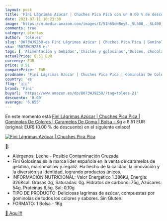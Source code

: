 ```yaml
---
layout: post
title: 'Fini Lágrimas Azúcar | Chuches Pica Pica con un 0.00 % de descuento'
date: 2021-07-11 10:23:38
image: 'https://m.media-amazon.com/images/I/51h65cNBeyS._SL500_._SL400_.jpg'
comments: true
category: ofertas
author: 'tole.es'
slug: 'B073WJ9Z58-es Fini Lágrimas Azúcar | Chuches Pica Pica | Gominolas De...'
sku: 'B073WJ9Z58-es'
tags: [ 'Alimentación y bebidas','Chicles y golosinas','Dulces, chocolates y chicles','Golosinas','azúcar','fini', ]
actualPrice: 8.51 EUR
currency: EUR
price: 8.51
comparePrice:  EUR
prodname: 'Fini Lágrimas Azúcar | Chuches Pica Pica | Gominolas De Colores | Caramelos De Goma | Bolsa - Kg'
country: 'es'
flag: '🇪🇸'
brand: 'Fini'
buyurl: 'https://www.amazon.es/dp/B073WJ9Z58/?tag=tolees-21'
descuento: '0.00'
average: '6.655'
---
```


En este momento está [Fini Lágrimas Azúcar | Chuches Pica Pica | Gominolas De Colores | Caramelos De Goma | Bolsa - Kg](https://www.amazon.es/dp/B073WJ9Z58/?tag=tolees-21) a 8.51 EUR (original:  EUR) (0.00 %  de descuento) en el siguiente enlace!

[![Fini Lágrimas Azúcar | Chuches Pica Pica](https://m.media-amazon.com/images/I/51h65cNBeyS._SL500_._SL400_.jpg)](https://www.amazon.es/dp/B073WJ9Z58/?tag=tolees-21)

🔎:

- Alérgenos: Leche - Posible Contaminación Cruzada
- Fini Golosinas es la marca líder española en la venta de caramelos de gelatina, marshmallow y regaliz. Ha hecho de la calidad, la innovación y la diversión su identidad, logrando productos únicos.
- INFORMACIÓN NUTRICIONAL: Valor Energético 1.386KJ, Energia: 326Kcal. Grasas 0g, Saturadas: 0g. Hidratos de carbono: 75g, Azúcares: 54g. Proteínas 6,5g. Sal: 0,10g
- TIPO DE PRODUCTO: Deliciosas lagrimas de azúcar, compuestas por gominolas de todos los colores y sabores. Sin Gluten.
- FORMATO: 1 Bolsa - 1Kg

[🛒 Aquí!!!](https://www.amazon.es/dp/B073WJ9Z58/?tag=tolees-21)

